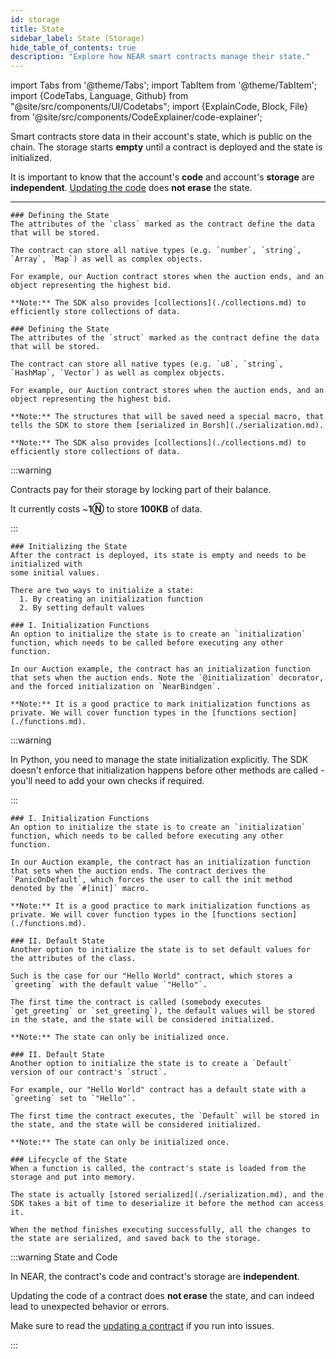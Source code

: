 ```yaml
---
id: storage
title: State
sidebar_label: State (Storage)
hide_table_of_contents: true
description: "Explore how NEAR smart contracts manage their state."
---
```


import Tabs from '@theme/Tabs';
import TabItem from '@theme/TabItem';
import {CodeTabs, Language, Github} from "@site/src/components/UI/Codetabs";
import {ExplainCode, Block, File} from '@site/src/components/CodeExplainer/code-explainer';

Smart contracts store data in their account's state, which is public on the chain. The storage starts **empty** until a contract is deployed and the state is initialized.

It is important to know that the account's **code** and account's **storage** are **independent**. [Updating the code](../release/upgrade.md) does **not erase** the state.

<hr class="subsection" />

<ExplainCode languages="js,rust,python" >

<Block highlights='{"js": "3-6,10-13", "python": "7,10-14,17,20"}' fname="auction">

    ### Defining the State
    The attributes of the `class` marked as the contract define the data that will be stored.

    The contract can store all native types (e.g. `number`, `string`, `Array`, `Map`) as well as complex objects.

    For example, our Auction contract stores when the auction ends, and an object representing the highest bid.

    **Note:** The SDK also provides [collections](./collections.md) to efficiently store collections of data.

</Block>

<Block highlights='{"rust": "6-9,13-18"}' fname="auction">

    ### Defining the State
    The attributes of the `struct` marked as the contract define the data that will be stored.

    The contract can store all native types (e.g. `u8`, `string`, `HashMap`, `Vector`) as well as complex objects.

    For example, our Auction contract stores when the auction ends, and an object representing the highest bid.

    **Note:** The structures that will be saved need a special macro, that tells the SDK to store them [serialized in Borsh](./serialization.md).

    **Note:** The SDK also provides [collections](./collections.md) to efficiently store collections of data.

</Block>

<Block highlights='{"js":"", "rust": "", "python": ""}' fname="auction" type='info'>

:::warning

Contracts pay for their storage by locking part of their balance.

It currently costs ~**1Ⓝ** to store **100KB** of data.

:::

</Block>

<Block highlights='{"js": "", "rust": "", "python": ""}' fname="auction" >

    ### Initializing the State
    After the contract is deployed, its state is empty and needs to be initialized with
    some initial values.

    There are two ways to initialize a state:
      1. By creating an initialization function
      2. By setting default values

</Block>

<Block highlights='{"js": "8,15-20", "python": "3-22"}' fname="auction">

    ### I. Initialization Functions
    An option to initialize the state is to create an `initialization` function, which needs to be called before executing any other function.

    In our Auction example, the contract has an initialization function that sets when the auction ends. Note the `@initialization` decorator, and the forced initialization on `NearBindgen`.

    **Note:** It is a good practice to mark initialization functions as private. We will cover function types in the [functions section](./functions.md).

</Block>

<Block highlights='{"python": "15-30", "js": "10-13"}' fname="auction" type='info'>

:::warning

In Python, you need to manage the state initialization explicitly. The SDK doesn't enforce that initialization happens before other methods are called - you'll need to add your own checks if required.

:::

</Block>

<Block highlights='{"rust": "12,22-34"}' fname="auction">

    ### I. Initialization Functions
    An option to initialize the state is to create an `initialization` function, which needs to be called before executing any other function.

    In our Auction example, the contract has an initialization function that sets when the auction ends. The contract derives the `PanicOnDefault`, which forces the user to call the init method denoted by the `#[init]` macro.

    **Note:** It is a good practice to mark initialization functions as private. We will cover function types in the [functions section](./functions.md).

</Block>

<Block highlights='{"js": "5", "python": "5"}' fname="hello">

    ### II. Default State
    Another option to initialize the state is to set default values for the attributes of the class.

    Such is the case for our "Hello World" contract, which stores a `greeting` with the default value `"Hello"`.

    The first time the contract is called (somebody executes `get_greeting` or `set_greeting`), the default values will be stored in the state, and the state will be considered initialized.

    **Note:** The state can only be initialized once.

</Block>

<Block highlights='{"rust": "10-16"}' fname="hello">

    ### II. Default State
    Another option to initialize the state is to create a `Default` version of our contract's `struct`.

    For example, our "Hello World" contract has a default state with a `greeting` set to `"Hello"`.

    The first time the contract executes, the `Default` will be stored in the state, and the state will be considered initialized.

    **Note:** The state can only be initialized once.

</Block>

<Block highlights='{"js": "", "rust":"", "python": ""}' fname="hello">

    ### Lifecycle of the State
    When a function is called, the contract's state is loaded from the storage and put into memory.

    The state is actually [stored serialized](./serialization.md), and the SDK takes a bit of time to deserialize it before the method can access it.

    When the method finishes executing successfully, all the changes to the state are serialized, and saved back to the storage.

</Block>

<Block highlights='{"js": "", "rust":"", "python": ""}' fname="hello" type='info'>

:::warning State and Code

In NEAR, the contract's code and contract's storage are **independent**.

Updating the code of a contract does **not erase** the state, and can indeed lead to unexpected behavior or errors.

Make sure to read the [updating a contract](../release/upgrade.md) if you run into issues.

:::

</Block>

<File language="js" fname="auction"
    url="https://github.com/near-examples/auctions-tutorial/blob/main/contract-ts/01-basic-auction/src/contract.ts"
    start="2" end="60" />

<File language="js" fname="hello"
    url="https://github.com/near-examples/hello-near-examples/blob/main/contract-ts/src/contract.ts"
    start="2" end="18" />

<File language="rust" fname="auction"
    url="https://github.com/near-examples/auctions-tutorial/blob/main/contract-rs/01-basic-auction/src/lib.rs"
    start="2" end="83" />

<File language="rust" fname="hello"
    url="https://github.com/near-examples/hello-near-examples/blob/main/contract-rs/src/lib.rs"
    start="2" end="32" />

<File language="python" fname="auction" url="https://github.com/r-near/near-py-examples/blob/main/auction.py" start="2" end="122"></File>

<File language="python" fname="hello" url="https://github.com/r-near/near-py-examples/blob/main/hello-near.py" start="5" end="20"></File>

</ExplainCode>
